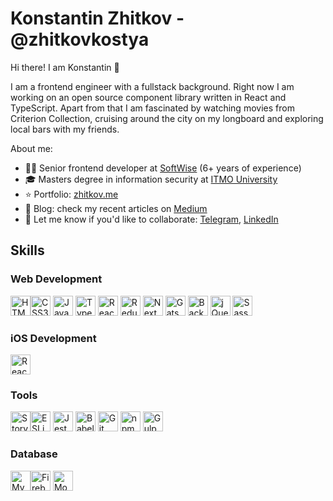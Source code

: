 # Konstantin Zhitkov - @zhitkovkostya
Hi there! I am Konstantin 👋

I am a frontend engineer with a fullstack background. Right now I am working on an open source component library written in React and TypeScript. Apart from that I am fascinated by watching movies from Criterion Collection, cruising around the city on my longboard and exploring local bars with my friends.

About me:

- 👨‍💻 Senior frontend developer at [SoftWise](https://softwise.ru/) (6+ years of experience)
- 🎓 Masters degree in information security at [ITMO University](https://en.itmo.ru)
- ⭐️ Portfolio: [zhitkov.me](https://zhitkov.netlify.app)
- 📗 Blog: check my recent articles on [Medium](https://medium.com/@zhitkovkostya)
- 🚀 Let me know if you'd like to collaborate: [Telegram](https://t.me/zhitkov), [LinkedIn](https://www.linkedin.com/in/zhitkovkostya)
  
## Skills

### Web Development

<img src="https://cdn.jsdelivr.net/gh/devicons/devicon/icons/html5/html5-original.svg" alt="HTML5" title="HTML5" width="32" height="32"/><!--
--><img src="https://cdn.jsdelivr.net/gh/devicons/devicon/icons/css3/css3-original.svg" alt="CSS3" title="CSS3" width="32" height="32"/>
<img src="https://cdn.jsdelivr.net/gh/devicons/devicon/icons/javascript/javascript-original.svg" alt="JavaScript" title="JavaScript" width="32" height="32"/>
<img src="https://cdn.jsdelivr.net/gh/devicons/devicon/icons/typescript/typescript-original.svg" alt="TypeScript" title="TypeScript" width="32" height="32"/>
<img src="https://cdn.jsdelivr.net/gh/devicons/devicon/icons/react/react-original.svg" alt="React" title="React" width="32" height="32"/>
<img src="https://cdn.jsdelivr.net/gh/devicons/devicon/icons/redux/redux-original.svg" alt="Redux" title="Redux" width="32" height="32"/>
<img src="https://cdn.jsdelivr.net/gh/devicons/devicon/icons/nextjs/nextjs-original.svg" alt="NextJS" title="NextJS" width="32" height="32"/>
<img src="https://cdn.jsdelivr.net/gh/devicons/devicon/icons/gatsby/gatsby-plain.svg" alt="Gatsby" title="Gatsby" width="32" height="32"/>
<img src="https://cdn.jsdelivr.net/gh/devicons/devicon/icons/backbonejs/backbonejs-original.svg" alt="BackboneJS" title="BackboneJS" width="32" height="32"/>
<img src="https://cdn.jsdelivr.net/gh/devicons/devicon/icons/jquery/jquery-original-wordmark.svg" alt="jQuery" title="jQuery" width="32" height="32"/>
<img src="https://cdn.jsdelivr.net/gh/devicons/devicon/icons/sass/sass-original.svg" alt="Sass" title="Sass" width="32" height="32"/>
  
### iOS Development
<img src="https://cdn.jsdelivr.net/gh/devicons/devicon/icons/react/react-original.svg" alt="React Native" title="React Native" width="32" height="32"/>

### Tools
<img src="https://cdn.jsdelivr.net/gh/devicons/devicon/icons/storybook/storybook-original.svg" alt="Storybook" title="Storybook" width="32" height="32"/><!--
--><img src="https://cdn.jsdelivr.net/gh/devicons/devicon/icons/eslint/eslint-original.svg" alt="ESLint" title="ESLint" width="32" height="32" />
<img src="https://cdn.jsdelivr.net/gh/devicons/devicon/icons/jest/jest-plain.svg" alt="Jest" title="Jest" width="32" height="32" />
<img src="https://cdn.jsdelivr.net/gh/devicons/devicon/icons/babel/babel-original.svg" alt="Babel" title="Babel" width="32" height="32"/>
<img src="https://cdn.jsdelivr.net/gh/devicons/devicon/icons/git/git-original.svg" alt="Git" title="Git" width="32" height="32"/>
<img src="https://cdn.jsdelivr.net/gh/devicons/devicon/icons/npm/npm-original-wordmark.svg" alt="npm" title="npm" width="32" height="32" />
<img src="https://cdn.jsdelivr.net/gh/devicons/devicon/icons/gulp/gulp-plain.svg" alt="Gulp" title="Gulp" width="32" height="32"/>

### Database
<img src="https://cdn.jsdelivr.net/gh/devicons/devicon/icons/mysql/mysql-original.svg" alt="MySQL" title="MySQL" width="32" height="32"/><!--
--><img src="https://cdn.jsdelivr.net/gh/devicons/devicon/icons/firebase/firebase-plain.svg" alt="Firebase" title="Firebase" width="32" height="32"/>
<img src="https://cdn.jsdelivr.net/gh/devicons/devicon/icons/mongodb/mongodb-original.svg" alt="MongoDB" title="MongoDB" width="32" height="32"/>

